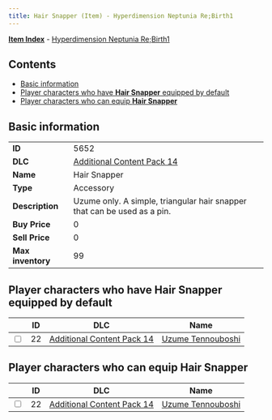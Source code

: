 ```yaml
---
title: Hair Snapper (Item) - Hyperdimension Neptunia Re;Birth1
---
```


[**Item Index**](/neptunia/rb1/item/index.html) - [Hyperdimension Neptunia Re;Birth1](/neptunia/rb1)

## Contents

- [Basic information](#basic-information)
- [Player characters who have **Hair Snapper** equipped by default](#player-characters-who-have-hair-snapper-equipped-by-default)
- [Player characters who can equip **Hair Snapper**](#player-characters-who-can-equip-hair-snapper)

## Basic information

|   |   |
| -- | -- |
| **ID** | 5652 |
| **DLC** | [Additional Content Pack 14](/neptunia/rb1/dlc/23-pack14.html) |
| **Name** | Hair Snapper |
| **Type** | Accessory |
| **Description** | Uzume only. A simple, triangular hair snapper that can be used as a pin. |
| **Buy Price** | 0 |
| **Sell Price** | 0 |
| **Max inventory** | 99 |


## Player characters who have **Hair Snapper** equipped by default

|    | ID | DLC | Name |
| -- | -- | --- | ---- |
| <input type="checkbox" id="rb1-player-23-22" class="trackbox" /> | 22 | [Additional Content Pack 14](/neptunia/rb1/dlc/23-pack14.html) | [Uzume Tennouboshi](/neptunia/rb1/player/23-22-uzume-tennouboshi.html) |


## Player characters who can equip **Hair Snapper**

|    | ID | DLC | Name |
| -- | -- | --- | ---- |
| <input type="checkbox" id="rb1-player-23-22" class="trackbox" /> | 22 | [Additional Content Pack 14](/neptunia/rb1/dlc/23-pack14.html) | [Uzume Tennouboshi](/neptunia/rb1/player/23-22-uzume-tennouboshi.html) |
